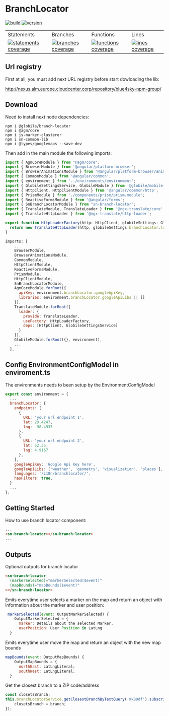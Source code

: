 # BranchLocator

<a href="https://nexus.devops.blue4sky.com/" rel="nofollow"><img id="Build" src="https://img.shields.io/badge/Build-OK-green.svg" alt="build"></a>
<a href="https://nexus.devops.blue4sky.com/" rel="nofollow"><img id="Version" src="https://img.shields.io/badge/Version-1.0.23-green.svg" alt="version"></a>

<table id="Coverage">
<tr><td>Statements</td><td>Branches</td><td>Functions</td><td>Lines</td></tr>
<tr>
<td>
<a href="https://nexus.devops.blue4sky.com/" rel="nofollow"><img id="Statements" src="https://img.shields.io/badge/Coverage-91.64%25-green.svg" alt="statements coverage"></a>
</td>
<td>
<a href="https://nexus.devops.blue4sky.com/" rel="nofollow"><img id="Branches" src="https://img.shields.io/badge/Coverage-80.26%25-green.svg" alt="branches coverage"></a>
</td>
<td>
<a href="https://nexus.devops.blue4sky.com/" rel="nofollow"><img id="Functions" src="https://img.shields.io/badge/Coverage-85.39%25-green.svg" alt="functions coverage"></a>
</td>
<td>
<a href="https://nexus.devops.blue4sky.com/" rel="nofollow"><img id="Lines" src="https://img.shields.io/badge/Coverage-91.39%25-green.svg" alt="lines coverage"></a>
</td>
</tr>
</table>

## Url registry

First at all, you must add next URL registry before start dowloading the lib:

http://nexus.alm.europe.cloudcenter.corp/repository/blue4sky-npm-group/

## Download

Need to install next node dependencies:

```npm
npm i @globile/branch-locator
npm i @agm/core
npm i js-marker-clusterer
npm i sn-common-lib
npm i @types/googlemaps --save-dev
```

Then add in the main module the following imports:

```typescript
import { AgmCoreModule } from "@agm/core";
import { BrowserModule } from '@angular/platform-browser';
import { BrowserAnimationsModule } from '@angular/platform-browser/animations';
import { CommonModule } from '@angular/common';
import { environment } from '../environments/environment';
import { GlobileSettingsService, GlobileModule } from '@globile/mobile-services';
import { HttpClient, HttpClientModule } from '@angular/common/http';
import { PrismModule } from './components/prism/prism.module';
import { ReactiveFormsModule } from '@angular/forms';
import { SnBranchLocatorModule } from "sn-branch-locator";
import { TranslateModule, TranslateLoader } from '@ngx-translate/core';
import { TranslateHttpLoader } from '@ngx-translate/http-loader';

export function HttpLoaderFactory(http: HttpClient, globileSettings: GlobileSettingsService) {
  return new TranslateHttpLoader(http, globileSettings.branchLocator.languages, '.json');
}
```

```js
imports: [
    ...
    BrowserModule,
    BrowserAnimationsModule,
    CommonModule,
    HttpClientModule,
    ReactiveFormsModule,
    PrismModule,
    HttpClientModule,
    SnBranchLocatorModule,
    AgmCoreModule.forRoot({
      apiKey: environment.branchLocator.googleApiKey,
      libraries: environment.branchLocator.googleApiLibs || []
    }),
    TranslateModule.forRoot({
      loader: {
        provide: TranslateLoader,
        useFactory: HttpLoaderFactory,
        deps: [HttpClient, GlobileSettingsService]
      }
    }),
    GlobileModule.forRoot({}, environment),
    ...
  ],
```

## Config EnvironmentConfigModel in enviroment.ts

The environments needs to been setup by the EnvironmentConfigModel

```js
export const environment = {
  ...
  branchLocator: {
    endpoints: [
      {
        URL: 'your url endpoint 1',
        lat: 29.4247,
        lng: -98.4935
      },
      {
        URL: 'your url endpoint 2',
        lat: 52.35,
        lng: 4.9167
      },
    ],
    googleApiKey: 'Google Api Key here',
    googleApiLibs: ['weather', 'geometry', 'visualization', 'places'],
    languages: '/i18n/branchlocator/',
    hasFilters: true,
  }
  ...
};
```

## Getting Started

How to use branch locator component:

```html
...
<sn-branch-locator></sn-branch-locator>
...
```

## Outputs

Optional outputs for branch locator

```html
<sn-branch-locator
  (markerSelected)="markerSelected($event)"
  (mapBounds)="mapBounds($event)"
></sn-branch-locator>
```

Emits everytime user selects a marker on the map and return an object with information about the
marker and user position:

```js
 markerSelected(event: OutputMarkerSelected) {
    OutputMarkerSelected = {
      marker: Details about the selected Marker,
      userPosition: User Position in LatLng
  }
```

Emits everytime user move the map and return an object with the new map bounds

```js
mapBounds(event: OutputMapBounds) {
    OutputMapBounds = {
      northEast: LatLngLiteral;
      southWest: LatLngLiteral;
  }
```

Get the closest branch to a ZIP code/address

```js
const closetsBranch;
this.branchLocatorService.getClosestBranchByTextQuery('mk89df').subscribe(branch => {
    closetsBranch = branch;
});
```
